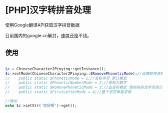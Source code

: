 [PHP]汉字转拼音处理
==

使用Google翻译API获取汉字拼音数据

目前国内的google.cn解封，速度还是不错。

使用
--
```php

$c = ChineseCharacter2Pinying::getInstance();
$c->setMode(ChineseCharacter2Pinying::$RomovePhoneticMode);//设置转拼音的几种模式
//    public static $PhoneticMode = 1;//音标字母 默认模式
//    public static $PhoneticNumberMode = 2;//音标为数字
//    public static $RomovePhoneticMode = 3;//去音标模式 使用纯英文字母表示拼音
//    public static $FirstLetterMode = 4;//整个字符串首字母

//输出
echo $c->setStr('你好啊')->get();
```
 


